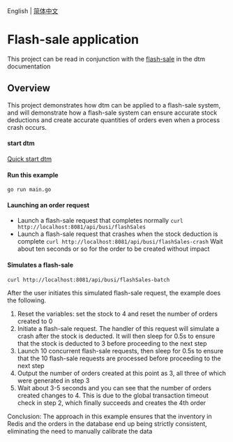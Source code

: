 English | [简体中文](./README-cn.md)

# Flash-sale application
This project can be read in conjunction with the [flash-sale](https://en.dtm.pub/app/flash.html) in the dtm documentation

## Overview
This project demonstrates how dtm can be applied to a flash-sale system, and will demonstrate how a flash-sale system can ensure accurate stock deductions and create accurate quantities of orders even when a process crash occurs.

#### start dtm
[Quick start dtm](https://en.dtm.pub/guide/install.html)

#### Run this example
`go run main.go`

#### Launching an order request
- Launch a flash-sale request that completes normally `curl http://localhost:8081/api/busi/flashSales`
- Launch a flash-sale request that crashes when the stock deduction is complete `curl http://localhost:8081/api/busi/flashSales-crash` Wait about ten seconds or so for the order to be created without impact

#### Simulates a flash-sale
`curl http://localhost:8081/api/busi/flashSales-batch`

After the user initiates this simulated flash-sale request, the example does the following.
1. Reset the variables: set the stock to 4 and reset the number of orders created to 0
2. Initiate a flash-sale request. The handler of this request will simulate a crash after the stock is deducted. It will then sleep for 0.5s to ensure that the stock is deducted to 3 before proceeding to the next step
3. Launch 10 concurrent flash-sale requests, then sleep for 0.5s to ensure that the 10 flash-sale requests are processed before proceeding to the next step
4. Output the number of orders created at this point as 3, all three of which were generated in step 3
5. Wait about 3-5 seconds and you can see that the number of orders created changes to 4. This is due to the global transaction timeout check in step 2, which finally succeeds and creates the 4th order

Conclusion: The approach in this example ensures that the inventory in Redis and the orders in the database end up being strictly consistent, eliminating the need to manually calibrate the data
